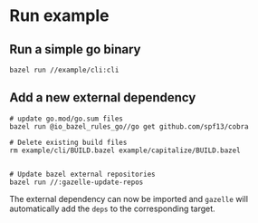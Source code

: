 # Run example


## Run a simple go binary

```
bazel run //example/cli:cli
```

## Add a new external dependency

```
# update go.mod/go.sum files
bazel run @io_bazel_rules_go//go get github.com/spf13/cobra

# Delete existing build files
rm example/cli/BUILD.bazel example/capitalize/BUILD.bazel


# Update bazel external repositories
bazel run //:gazelle-update-repos
```

The external dependency can now be imported and `gazelle` will automatically add the `deps` to the corresponding target.
